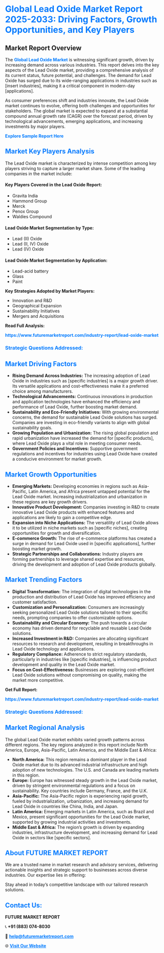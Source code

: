 <h1 style="color: #007BFF;">Global Lead Oxide Market Report 2025-2033: Driving Factors, Growth Opportunities, and Key Players</h1>

<section id="overview">
<h2>Market Report Overview</h2>
<p>The <a href="https://www.futuremarketreport.com/industry-report/lead-oxide-market" style="color: #007BFF; text-decoration: none;"><strong>Global Lead Oxide Market</strong></a> is witnessing significant growth, driven by increasing demand across various industries. This report delves into the key aspects of the Lead Oxide market, providing a comprehensive analysis of its current status, future potential, and challenges. The demand for Lead Oxide has surged due to its wide-ranging applications in industries such as [insert industries], making it a critical component in modern-day [applications].</p>
<p>As consumer preferences shift and industries innovate, the Lead Oxide market continues to evolve, offering both challenges and opportunities for stakeholders. The global market is expected to expand at a substantial compound annual growth rate (CAGR) over the forecast period, driven by technological advancements, emerging applications, and increasing investments by major players.</p>
</section>

<section id="overview">
<p><a href="https://www.futuremarketreport.com/request-sample/reportId=63548" style="color: #007BFF; text-decoration: none;"><strong>Explore Sample Report Here</strong></a></p>
</section>

<section id="key-players">
<h2 style="color: #007BFF;">Market Key Players Analysis</h2>
<p>The Lead Oxide market is characterized by intense competition among key players striving to capture a larger market share. Some of the leading companies in the market include:</p>
<h4>Key Players Covered in the Lead Oxide Report:</h4>
<ul><li>Gravita India</li><li>Hammond Group</li><li>Merck</li><li>Penox Group</li><li>Waldies Compound</li></ul>
<h4>Lead Oxide Market Segmentation by Type:</h4>
<ul><li>Lead (II) Oxide</li><li>Lead (II, IV) Oxide</li><li>Lead (IV) Oxide</li></ul>

<h4>Lead Oxide Market Segmentation by Application:</h4>
<ul><li>Lead-acid battery</li><li>Glass</li><li>Paint</li></ul>
<p><strong>Key Strategies Adopted by Market Players:</strong></p>
<ul>
<li>Innovation and R&D</li>
<li>Geographical Expansion</li>
<li>Sustainability Initiatives</li>
<li>Mergers and Acquisitions</li>
</ul>
</section>

<section>
<p><strong>Read Full Analysis: </strong></p><a href="https://www.futuremarketreport.com/industry-report/lead-oxide-market" style="color: #007BFF; text-decoration: none;"><strong>https://www.futuremarketreport.com/industry-report/lead-oxide-market</strong></a>
<h3 style="color: #007BFF;">Strategic Questions Addressed:</h3>
</section>

<section id="driving-factors">
<h2 style="color: #007BFF;">Market Driving Factors</h2>
<ul>
<li><strong>Rising Demand Across Industries:</strong> The increasing adoption of Lead Oxide in industries such as [specific industries] is a major growth driver. Its versatile applications and cost-effectiveness make it a preferred choice among manufacturers.</li>
<li><strong>Technological Advancements:</strong> Continuous innovations in production and application technologies have enhanced the efficiency and performance of Lead Oxide, further boosting market demand.</li>
<li><strong>Sustainability and Eco-Friendly Initiatives:</strong> With growing environmental concerns, the demand for sustainable Lead Oxide solutions has surged. Companies are investing in eco-friendly variants to align with global sustainability goals.</li>
<li><strong>Growing Population and Urbanization:</strong> The rising global population and rapid urbanization have increased the demand for [specific products], where Lead Oxide plays a vital role in meeting consumer needs.</li>
<li><strong>Government Policies and Incentives:</strong> Supportive government regulations and incentives for industries using Lead Oxide have created a conducive environment for market growth.</li>
</ul>
</section>

<section id="growth-opportunities">
<h2 style="color: #007BFF;">Market Growth Opportunities</h2>
<ul>
<li><strong>Emerging Markets:</strong> Developing economies in regions such as Asia-Pacific, Latin America, and Africa present untapped potential for the Lead Oxide market. Increasing industrialization and urbanization in these regions are key growth drivers.</li>
<li><strong>Innovative Product Development:</strong> Companies investing in R&D to create innovative Lead Oxide products with enhanced features and applications are likely to gain a competitive edge.</li>
<li><strong>Expansion into Niche Applications:</strong> The versatility of Lead Oxide allows it to be utilized in niche markets such as [specific niches], creating opportunities for growth and diversification.</li>
<li><strong>E-commerce Growth:</strong> The rise of e-commerce platforms has created a surge in demand for Lead Oxide used in [specific applications], further boosting market growth.</li>
<li><strong>Strategic Partnerships and Collaborations:</strong> Industry players are forming partnerships to leverage shared expertise and resources, driving the development and adoption of Lead Oxide products globally.</li>
</ul>
</section>

<section id="trending-factors">
<h2 style="color: #007BFF;">Market Trending Factors</h2>
<ul>
<li><strong>Digital Transformation:</strong> The integration of digital technologies in the production and distribution of Lead Oxide has improved efficiency and customer satisfaction.</li>
<li><strong>Customization and Personalization:</strong> Consumers are increasingly seeking personalized Lead Oxide solutions tailored to their specific needs, prompting companies to offer customizable options.</li>
<li><strong>Sustainability and Circular Economy:</strong> The push towards a circular economy has driven demand for recyclable and reusable Lead Oxide solutions.</li>
<li><strong>Increased Investment in R&D:</strong> Companies are allocating significant resources to research and development, resulting in breakthroughs in Lead Oxide technology and applications.</li>
<li><strong>Regulatory Compliance:</strong> Adherence to strict regulatory standards, particularly in industries like [specific industries], is influencing product development and quality in the Lead Oxide market.</li>
<li><strong>Focus on Cost-Effectiveness:</strong> Businesses are exploring cost-efficient Lead Oxide solutions without compromising on quality, making the market more competitive.</li>
</ul>
</section>

<section>
<p><strong>Get Full Report: </strong></p><a href="https://www.futuremarketreport.com/industry-report/lead-oxide-market" style="color: #007BFF; text-decoration: none;"><strong>https://www.futuremarketreport.com/industry-report/lead-oxide-market</strong></a>
<h3 style="color: #007BFF;">Strategic Questions Addressed:</h3>
</section>


<section id="regional-analysis">
<h2 style="color: #007BFF;">Market Regional Analysis</h2>
<p>The global Lead Oxide market exhibits varied growth patterns across different regions. The key regions analyzed in this report include North America, Europe, Asia-Pacific, Latin America, and the Middle East & Africa:</p>
<ul>
<li><strong>North America:</strong> This region remains a dominant player in the Lead Oxide market due to its advanced industrial infrastructure and high adoption of new technologies. The U.S. and Canada are leading markets in this region.</li>
<li><strong>Europe:</strong> Europe has witnessed steady growth in the Lead Oxide market, driven by stringent environmental regulations and a focus on sustainability. Key countries include Germany, France, and the U.K.</li>
<li><strong>Asia-Pacific:</strong> The Asia-Pacific region is experiencing rapid growth, fueled by industrialization, urbanization, and increasing demand for Lead Oxide in countries like China, India, and Japan.</li>
<li><strong>Latin America:</strong> Emerging markets in Latin America, such as Brazil and Mexico, present significant opportunities for the Lead Oxide market, supported by growing industrial activities and investments.</li>
<li><strong>Middle East & Africa:</strong> The region’s growth is driven by expanding industries, infrastructure development, and increasing demand for Lead Oxide in sectors like [specific sectors].</li>
</ul>
</section>

<footer>
<h2 style="color: #007BFF;">About FUTURE MARKET REPORT</h2>
<p>We are a trusted name in market research and advisory services, delivering actionable insights and strategic support to businesses across diverse industries. Our expertise lies in offering:</p>

<p>Stay ahead in today’s competitive landscape with our tailored research solutions.</p>

<h2 style="color: #007BFF;">Contact Us:</h2>
<p><strong>FUTURE MARKET REPORT</strong></p>
<p>📞 <strong>+91 (883) 074-8030</strong></p>
<p>📧 <strong><a href="mailto:help@futuremarketreport.com" style="color: #007BFF;">help@futuremarketreport.com</a></strong></p>
<p>🌐 <strong><a href="https://www.futuremarketreport.com/" style="color: #007BFF;">Visit Our Website</a></strong></p>
</footer>